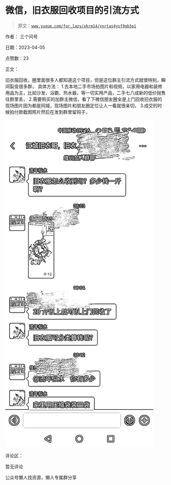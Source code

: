 # 微信，旧衣服回收项目的引流方式

> 原文：[`www.yuque.com/for_lazy/xkrm14/ynrtas4ysf9gb3p1`](https://www.yuque.com/for_lazy/xkrm14/ynrtas4ysf9gb3p1)



作者： 三个问号



日期：2023-04-05



点赞数：23

<ne-hole id="u9049eb77" data-lake-id="u9049eb77">

正文：



旧衣服回收，圈里面很多人都知道这个项目，但是这位群主引流方式就很特别，瞬间裂变很多群， 具体方法： 1.去本地二手市场拍图片和视频，以家用电器和装修用品为主，比如沙发、浴霸、热水器，等一切实用产品，二手七八成新的低价抛售往群里丢， 2.需要购买的加群主微信，看了下微信朋友圈全是上门回收旧衣服的现场图片因为都是同城，现场图片和朋友圈定位让人一看就很亲切， 3.成交的时候拍付款截图照片然后在发到群里留钩子，



![](img/4380c22e4ab6268cd37db2d5def27b32.png)

<ne-hole id="u53b45912" data-lake-id="u53b45912">

评论区：



暂无评论

<ne-hole id="u7956c3a1" data-lake-id="u7956c3a1">

公众号懒人找资源，懒人专属群分享

</ne-hole></ne-hole></ne-hole>